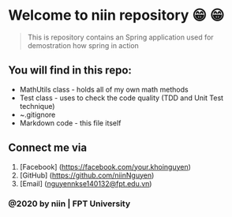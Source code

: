 # Welcome to niin repository :grin: :grin:
> This is repository contains an Spring application used for demostration how spring in action

## You will find in this repo:
* MathUtils class - holds all of my own math methods
* Test class - uses to check the code quality (TDD and Unit Test technique)
* ~.gitignore
* Markdown code - this file itself 

## Connect me via
1. [Facebook] (https://facebook.com/your.khoinguyen)
2. [GitHub] (https://github.com/niinNguyen)
3. [Email] (nguyennkse140132@fpt.edu.vn)
### @2020 by niin | FPT University



